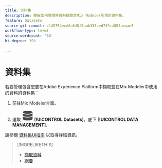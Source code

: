 ```yaml
---
title: 資料集
description: 瞭解如何管理將資料擷取至Mix Modeler所需的資料集。
feature: Datasets
source-git-commit: c145754ecd6a6d8f5aab333ced739c4053aeaae5
workflow-type: tm+mt
source-wordcount: '63'
ht-degree: 19%

---
```



# 資料集

若要管理包含您要在Adobe Experience Platform中擷取並在Mix Modeler中使用的資料的資料集：

1. 前往Mix Modeler介面。

1. 選取 ![資料](../assets/icons/Data.svg) **[!UICONTROL Datasets]**，底下 **[!UICONTROL DATA MANAGEMENT]**.

請參閱 [資料集UI指南](https://experienceleague.adobe.com/docs/experience-platform/catalog/datasets/user-guide.html?lang=zh-Hant) 以取得詳細資訊。

>[!MORELIKETHIS]
>
>* [擷取資料](overview.md)
>* [綱要](schemas.md)
